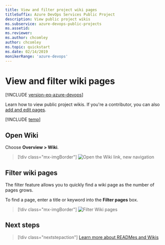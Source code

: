 ```yaml
---
title: View and filter project wiki pages 
titleSuffix: Azure DevOps Services Public Project
description: View public project wikis 
ms.subservice: azure-devops-public-projects
ms.assetid:
ms.reviewer: 
ms.author: chcomley
author: chcomley
ms.topic: quickstart
ms.date: 02/14/2019
monikerRange: 'azure-devops'
---
```


# View and filter wiki pages

[!INCLUDE [version-eq-azure-devops](../../includes/version-eq-azure-devops.md)]  

Learn how to view public project wikis. If you're a contributor, you can also [add and edit pages](../../project/wiki/add-edit-wiki.md).

[!INCLUDE [temp](includes/anon-user.md)]

## Open Wiki

Choose **Overview > Wiki**.
> [!div class="mx-imgBorder"]
> ![Open the Wiki link, new navigation](media/wiki/open-wiki-vert-brn.png)

## Filter wiki pages

The filter feature allows you to quickly find a wiki page as the number of pages grows.

To find a page, enter a title or keyword into the **Filter pages** box.

> [!div class="mx-imgBorder"]
> ![Filter Wiki pages](media/filter-wiki-box.png)

## Next steps

> [!div class="nextstepaction"]
> [Learn more about READMes and Wikis](../../project/wiki/about-readme-wiki.md)

